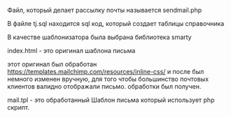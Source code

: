 Файл, который делает рассылку почты называется sendmail.php

В файле tj.sql находится sql код, который создает таблицы справочника

В качестве шаблонизатора была выбрана библиотека smarty

index.html - это оригинал шаблона письма

этот оригинал был обработан https://templates.mailchimp.com/resources/inline-css/ и после был немного изменен вручную, для того чтобы большинство почтовых клиентов валидно отображали письмо. обработки был получен.

mail.tpl - это обработанный Шаблон письма который использует php скрипт.
